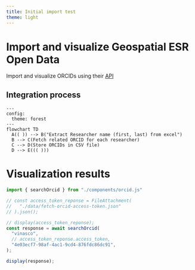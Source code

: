 ```yaml
---
title: Initial import test
theme: light
---
```


# Import and visualize Geospatial ESR Open Data

Import and visualize ORCIDs using their [API](https://info.orcid.org/documentation/api-tutorials/api-tutorial-searching-the-orcid-registry/)

## Integration process

```mermaid
---
config:
  theme: forest
---
flowchart TD
  A(( )) --> B("Extract Researcher name (first, last) from excel")
  B --> C(Fetch related ORCID for each researcher)
  C --> D(Store ORCIDs in CSV file)
  D --> E((( )))
```

# Visualization results

```js
import { searchOrcid } from "./components/orcid.js" 

// const access_token_reponse = FileAttachment(
//   "./data/fetch-orcid-access-token.json"
// ).json();
```

```js
// display(access_token_reponse);
const response = await searchOrcid(
  "vinasco",
  // access_token_reponse.access_token,
  "4e03ecf7-98af-4ac1-9cd4-876fdc86dc91",
);
```

```js
display(response);
```
